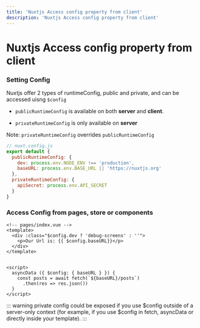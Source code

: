 ```yaml
---
title: 'Nuxtjs Access config property from client'
description: 'Nuxtjs Access config property from client'
---
```

# Nuxtjs Access config property from client

### Setting Config
Nuxtjs offer 2 types of runtimeConfig, public and private, and can be accessed uisng `$config`

- `publicRuntimeConfig` is available on both **server** and **client**.  

- `privateRuntimeConfig` is only available on **server**

Note: `privateRuntimeConfig` overrides `publicRuntimeConfig`

```js
// nuxt.config.js
export default {
  publicRuntimeConfig: {
    dev: process.env.NODE_ENV !== 'production',
    baseURL: process.env.BASE_URL || 'https://nuxtjs.org'
  },
  privateRuntimeConfig: {
    apiSecret: process.env.API_SECRET
  }
}
```

### Access Config from pages, store or components
```vue
<!-- pages/index.vue -->
<template>
  <div :class="$config.dev ? 'debug-screens' : ''">
    <p>Our Url is: {{ $config.baseURL}}</p>
  </div>
</template>


<script>
  asyncData ({ $config: { baseURL } }) {
    const posts = await fetch(`${baseURL}/posts`)
      .then(res => res.json())
  }
</script>
```

::: warning
private config could be exposed if you use $config outside of a server-only context (for example, if you use $config in fetch, asyncData or directly inside your template).
:::

